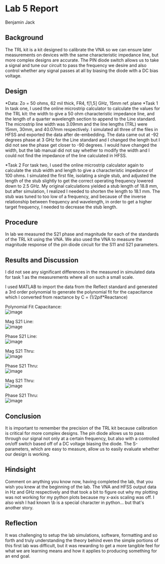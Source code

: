 # Lab 5 Report
Benjamin Jack

## Background
The TRL kit is a kit designed to calibrate the VNA so we can ensure later measurements on devices with the same characteristic impedance line, but more complex designs
are accurate. The PIN diode switch allows us to take a signal and tune our circuit to pass the frequency we desire and also control whether any signal passes at all by
biasing the diode with a DC bias voltage.

## Design
*Data:
Zo = 50 ohms, 62 mil thick, FR4, f[1,5] GHz, 15mm ref. plane
*Task 1
In task one, I used the online microstrip calculator to calculate the values for the TRL kit: the width to give a 50 ohm characteristic impedance line, and the length
of a quarter wavelength section to append to the Line standard. The microstrip line width was 3.09mm and the line lengths (TRL) were 15mm, 30mm, and 40.07mm respectively.
I simulated all three of the files in HFSS and exported the data after de-embedding. The data came out at -92 degrees phase at 3 GHz for the Line standard
and I changed the length but I did not see the phase get closer to -90 degrees. I would have changed the width, but the lab manual did not say whether to modify
the width and I could not find the impedance of the line calculated in HFSS. 

*Task 2
For task two, I used the online microstrip calculator again to calculate the stub width and length to give a characteristic impedance of 100 ohms. I simulated the first 
file, isolating a single stub, and adjusted the length of the stub slightly to get the correct operating frequency lowered down to 2.5 GHz. My original calculations yielded a stub
length of 18.8 mm, but after simulation, I realized I needed to shorten the length to 18.1 mm. The stub was tuned to too low of a frequency, and because of the inverse relationship
between frequency and wavelength, in order to get a higher target frequency, I needed to decrease the stub length.

## Procedure
In lab we measured the S21 phase and magnitude for each of the standards of the TRL kit using the VNA. We also used the VNA to measure the magnitude response of the pin diode circuit
for the S11 and S21 parameters.

## Results and Discussion

I did not see any significant differences in the measured in simulated data for task 1 as the measurements where all on such a small scale.

I used MATLAB to import the data from the Reflect standard and generated a 3rd order polynomial to generate the polynomial fit for the capacitance
which I converted from reactance by C = (1/2*pi*f*Reactance)

Polynomial Fit Capacitance: <br>
![image](https://github.com/CourseReps/ECEN452-Spring2016/blob/master/Students/Benejack/Lab5/Cap.png)<br>

Mag S21 Line: <br>
![image](https://github.com/CourseReps/ECEN452-Spring2016/blob/master/Students/Benejack/Lab5/S21_Line_Mag.png)<br>

Phase S21 Line: <br>
![image](https://github.com/CourseReps/ECEN452-Spring2016/blob/master/Students/Benejack/Lab5/S21_Line_Phase.png) <br>

Mag S21 Thru: <br>
![image](https://github.com/CourseReps/ECEN452-Spring2016/blob/master/Students/Benejack/Lab5/S21_Thru_Mag.png) <br>

Phase S21 Thru: <br>
![image](https://github.com/CourseReps/ECEN452-Spring2016/blob/master/Students/Benejack/Lab5/S21_Thru_Phase.png)<br>

Mag S21 Thru: <br>
![image](https://github.com/CourseReps/ECEN452-Spring2016/blob/master/Students/Benejack/Lab5/PIN_On.png)<br>

Phase S21 Thru: <br>
![image](https://github.com/CourseReps/ECEN452-Spring2016/blob/master/Students/Benejack/Lab5/PIN_Off.png)<br>

## Conclusion
It is important to remember the precision of the TRL kit because calibration is critical for more complex designs. The
pin diode allows us to pass through our signal not only at a certain frequency, but also with a controlled on/off switch
based off of a DC voltage biasing the diode. The S-parameters, which are easy to measure, allow us to easily evaluate whether
our design is working.

## Hindsight
Comment on anything you know now, having completed the lab, that you wish you knew at the beginning of the lab.
The VNA and HFSS output data in Hz and GHz respectively and that took a bit to figure out why my plotting was not working for my python plots because my x-axis scaling was off.
I also wish I had known \b is a special character in python... but that's another story.

## Reflection
It was challenging to setup the lab simulations, software, formatting and so forth and truly understanding the theory behind even the simple portions of this first lab
was difficult, but it was rewarding to get a more tangible feel for what we are learning means and how it applies to producing something for an end goal.
